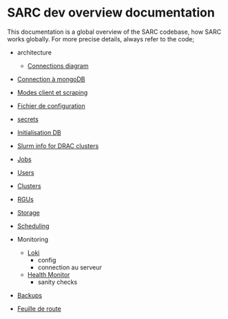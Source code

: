# SARC dev overview documentation

This documentation is a global overview of the SARC codebase, how SARC works globally. 
For more precise details, always refer to the code; 

- architecture
	- [Connections diagram](connections_diagram.md)
- [Connection à mongoDB](mongodb_connection.md)

- [Modes client et scraping](client_scraping_modes.md)
- [Fichier de configuration](config_file.md)

- [secrets](secrets.md)
- [Initialisation DB](cli_db.md)
- [Slurm info for DRAC clusters](cli_slurmconfig.md)
- [Jobs](cli_jobs.md)
- [Users](users.md)
- [Clusters](clusters.md)
- [RGUs](rgu.md)
- [Storage](storage.md)
- [Scheduling](scheduling.md)
- Monitoring
	- [Loki](loki.md)
		- config
		- connection au serveur
	- [Health Monitor](health_monitor.md)
		- sanity checks
- [Backups](backups.md)

- [Feuille de route](roadmap.md)

